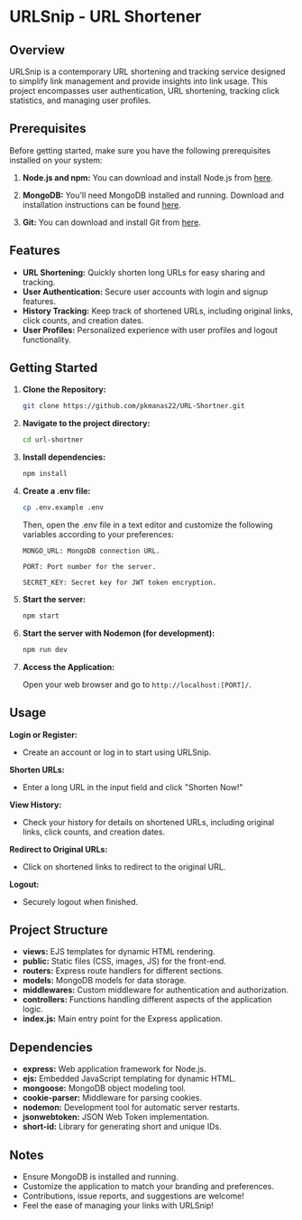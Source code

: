 # URLSnip - URL Shortener

## Overview

URLSnip is a contemporary URL shortening and tracking service designed to simplify link management and provide insights into link usage. This project encompasses user authentication, URL shortening, tracking click statistics, and managing user profiles.

## Prerequisites

Before getting started, make sure you have the following prerequisites installed on your system:

1. **Node.js and npm:** You can download and install Node.js from [here](https://nodejs.org/).

2. **MongoDB:** You'll need MongoDB installed and running. Download and installation instructions can be found [here](https://www.mongodb.com/try/download/community).

3. **Git:** You can download and install Git from [here](https://git-scm.com/downloads).

## Features

- **URL Shortening:** Quickly shorten long URLs for easy sharing and tracking.
- **User Authentication:** Secure user accounts with login and signup features.
- **History Tracking:** Keep track of shortened URLs, including original links, click counts, and creation dates.
- **User Profiles:** Personalized experience with user profiles and logout functionality.

## Getting Started

1. **Clone the Repository:**
   ```bash
   git clone https://github.com/pkmanas22/URL-Shortner.git
   ```
2. **Navigate to the project directory:**
   ```bash
   cd url-shortner
   ```
3. **Install dependencies:**
   ```bash
   npm install
   ```
4. **Create a .env file:**
   ```bash
   cp .env.example .env
   ```
   Then, open the .env file in a text editor and customize the following variables according to your preferences:
   
   `MONGO_URL: MongoDB connection URL.`

   `PORT: Port number for the server.`

   `SECRET_KEY: Secret key for JWT token encryption.`
   
5. **Start the server:**
   ```bash
   npm start
   ```
5. **Start the server with Nodemon (for development):**
   ```bash
   npm run dev
   ```
6. **Access the Application:**

   Open your web browser and go to `http://localhost:[PORT]/`.

## Usage

**Login or Register:**

- Create an account or log in to start using URLSnip.

**Shorten URLs:**

- Enter a long URL in the input field and click "Shorten Now!"

**View History:**

- Check your history for details on shortened URLs, including original links, click counts, and creation dates.

**Redirect to Original URLs:**

- Click on shortened links to redirect to the original URL.

**Logout:**

- Securely logout when finished.

## Project Structure

- **views:** EJS templates for dynamic HTML rendering.
- **public:** Static files (CSS, images, JS) for the front-end.
- **routers:** Express route handlers for different sections.
- **models:** MongoDB models for data storage.
- **middlewares:** Custom middleware for authentication and authorization.
- **controllers:** Functions handling different aspects of the application logic.
- **index.js:** Main entry point for the Express application.

## Dependencies

- **express:** Web application framework for Node.js.
- **ejs:** Embedded JavaScript templating for dynamic HTML.
- **mongoose:** MongoDB object modeling tool.
- **cookie-parser:** Middleware for parsing cookies.
- **nodemon:** Development tool for automatic server restarts.
- **jsonwebtoken:** JSON Web Token implementation.
- **short-id:** Library for generating short and unique IDs.

## Notes

- Ensure MongoDB is installed and running.
- Customize the application to match your branding and preferences.
- Contributions, issue reports, and suggestions are welcome!
- Feel the ease of managing your links with URLSnip!
